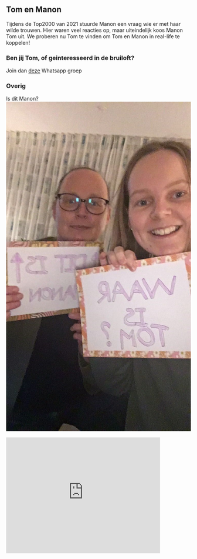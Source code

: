 ## Tom en Manon
Tijdens de Top2000 van 2021 stuurde Manon een vraag wie er met haar wilde trouwen. Hier waren veel reacties op, maar uiteindelijk koos Manon Tom uit. We proberen nu Tom te vinden om Tom en Manon in real-life te koppelen!

### Ben jij Tom, of geinteresseerd in de bruiloft?
Join dan [deze](https://chat.whatsapp.com/CqvGxpvIVPmGAjcn5hSHoT) Whatsapp groep

### Overig 
Is dit Manon?  
![Manon?](manon.jpg)

<iframe width="420" height="315" src="https://www.youtube.com/watch?v=ri1f5e8KmFE" frameborder="0" allowfullscreen></iframe>
